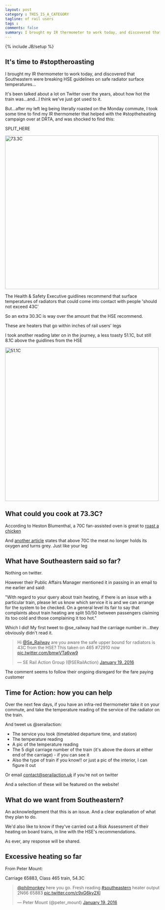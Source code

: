 ```yaml
---
layout: post
category : THIS_IS_A_CATEGORY
tagline: of rail users
tags : 
comments: false
summary: I brought my IR thermometer to work today, and discovered that Southeastern were breaking HSE guidelines on safe radiator surface temperatures...
---
```


{% include JB/setup %}

## It's time to #stoptheroasting

I brought my IR thermometer to work today, and discovered that Southeastern were breaking HSE guidelines on safe radiator surface temperatures...

It's been talked about a lot on Twitter over the years, about how hot the train was...and...I think we've just got used to it.

But...after my left leg being literally roasted on the Monday commute, I took some time to find my IR thermometer that helped with the #stoptheheating campaign over at DRTA, and was shocked to find this:

SPLIT_HERE

<img src="{{ site.url }}/images/Roasting1.PNG" alt="73.3C" style="width: 500px;"/>

The Health & Safety Executive guidlines recommend that surface temperatures of radiators that could come into contact with people 'should not exceed 43C'

So an extra 30.3C is way over the amount that the HSE recommend.

These are heaters that go within inches of rail users' legs

I took another reading later on in the journey, a less toasty 51.1C, but still 8.1C above the guidlines from the HSE

<img src="{{ site.url }}/images/Roasting2.PNG" alt="51.1C" style="width: 500px;"/>

## What could you cook at 73.3C?

According to Heston Blumenthal, a 70C fan-assisted oven is great to [roast a chicken](http://countryskillsblog.com/2012/01/27/heston-blumenthal-how-not-to-roast-a-chicken/)

And [another article](http://www.theguardian.com/lifeandstyle/2001/nov/24/foodanddrink.shopping) states that above 70C the meat no longer holds its oxygen and turns grey.  Just like your leg

## What have Southeastern said so far?

Nothing on twitter.

However their Public Affairs Manager mentioned it in passing in an email to me earlier and said:

"With regard to your query about train heating, if there is an issue with a particular train, please let us know which service it is and we can arrange for the system to be checked.  On a general level its fair to say that complaints about train heating are split 50/50 between passengers claiming its too cold and those complaining it too hot."

Which I did! My first tweet to @se_railway had the carriage number in...they obviously didn't read it.

<blockquote class="twitter-tweet" lang="en"><p lang="en" dir="ltr">Hi <a href="https://twitter.com/Se_Railway">@Se_Railway</a> are you aware the safe upper bound for radiators is 43C from the HSE?&#10;This taken on 465 #72910 now <a href="https://t.co/bmwVTa6vw9">pic.twitter.com/bmwVTa6vw9</a></p>&mdash; SE Rail Action Group (@SERailAction) <a href="https://twitter.com/SERailAction/status/689355349904773120">January 19, 2016</a></blockquote> <script async src="//platform.twitter.com/widgets.js" charset="utf-8"></script>

The comment seems to follow their ongoing disregard for the fare paying customer

## Time for Action: how you can help

Over the next few days, if you have an infra-red thermometer take it on your commute, and take the temperature reading of the service of the radiator on the train.

And tweet us @serailaction:

- The service you took (timetabled departure time, and station)
- The temperature reading
- A pic of the temperature reading
- The 5 digit carriage number of the train (it's above the doors at either end of the carriage) - if you can see it
- Also the type of train if you know!! or just a pic of the interior, I can figure it out

Or email contact@serailaction.uk if you're not on twitter

And a selection of these will be featured on the website!

## What do we want from Southeastern?

An acknowledgement that this is an issue. And a clear explanation of what they plan to do.

We'd also like to know if they've carried out a Risk Assessment of their heating on board trains, in line with the HSE's recommendations.

As ever, any response will be shared.

## Excessive heating so far

From Peter Mount:

Carriage 65883, Class 465 train, 54.3C

<blockquote class="twitter-tweet" lang="en"><p lang="en" dir="ltr"><a href="https://twitter.com/philmonkey">@philmonkey</a> here you go. Fresh reading <a href="https://twitter.com/hashtag/southeastern?src=hash">#southeastern</a> heater output 2N66 65883 <a href="https://t.co/c9xG6ky2Xl">pic.twitter.com/c9xG6ky2Xl</a></p>&mdash; Peter Mount (@peter_mount) <a href="https://twitter.com/peter_mount/status/689525628299796483">January 19, 2016</a></blockquote> <script async src="//platform.twitter.com/widgets.js" charset="utf-8"></script>